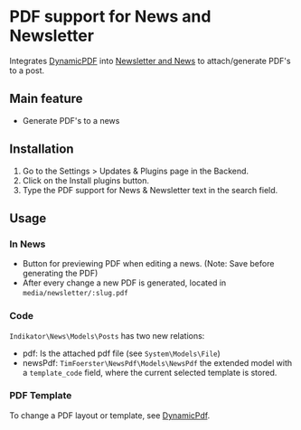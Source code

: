 # PDF support for News and Newsletter

Integrates [DynamicPDF](https://github.com/mplodowski/DynamicPDF) into [Newsletter and News](https://github.com/gergo85/oc-news) to attach/generate PDF's to a post.

## Main feature

* Generate PDF's to a news

## Installation

1. Go to the Settings > Updates & Plugins page in the Backend.
1. Click on the Install plugins button.
1. Type the PDF support for News & Newsletter text in the search field.

## Usage

### In News

* Button for previewing PDF when editing a news. (Note: Save before generating the PDF)
* After every change a new PDF is generated, located in `media/newsletter/:slug.pdf`
 
### Code

`Indikator\News\Models\Posts` has two new relations:
* pdf: Is the attached pdf file (see `System\Models\File`)
* newsPdf:  `TimFoerster\NewsPdf\Models\NewsPdf` the extended model with a `template_code` field, where the current selected template is stored. 
 
### PDF Template
 
To change a PDF layout or template, see [DynamicPdf](https://github.com/mplodowski/DynamicPDF).
